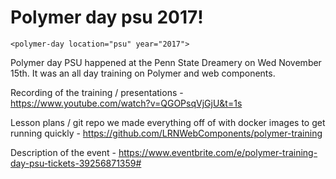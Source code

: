 # Polymer day psu 2017!
`<polymer-day location="psu" year="2017">`

Polymer day PSU happened at the Penn State Dreamery on Wed November 15th. It was an all day training on Polymer and web components.

Recording of the training / presentations - https://www.youtube.com/watch?v=QGOPsqVjGjU&t=1s

Lesson plans / git repo we made everything off of with docker images to get running quickly - https://github.com/LRNWebComponents/polymer-training

Description of the event - https://www.eventbrite.com/e/polymer-training-day-psu-tickets-39256871359#
